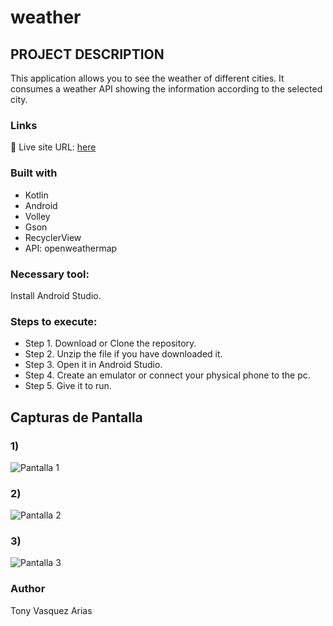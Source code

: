 # weather

## PROJECT DESCRIPTION

This application allows you to see the weather of different cities. It consumes a weather API showing the information according to the selected city.

### Links
📌 Live site URL: [here](https://github.com/Tonyva002/weather)

### Built with

- Kotlin
- Android
- Volley
- Gson
- RecyclerView
- API: openweathermap

### Necessary tool:

Install Android Studio.

### Steps to execute:

- Step 1. Download or Clone the repository.
- Step 2. Unzip the file if you have downloaded it.
- Step 3. Open it in Android Studio.
- Step 4. Create an emulator or connect your physical phone to the pc.
- Step 5. Give it to run.

## Capturas de Pantalla

### 1)
![Pantalla 1](https://github.com/user-attachments/assets/064e9bee-8626-4af7-b6ea-cebb7d128b69)

### 2)
![Pantalla 2](https://github.com/user-attachments/assets/6e62f4cf-a2bc-4493-8dc0-98322b10ab5a)

### 3)
![Pantalla 3](https://github.com/user-attachments/assets/c7a5f2e9-7fe2-4cff-adce-90b4637498a7)

### Author

Tony Vasquez Arias



